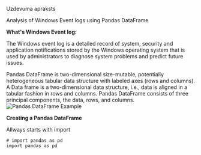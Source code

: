 Uzdevuma apraksts

Analysis of Windows Event logs using Pandas DataFrame

**What's Windows Event log:**

The Windows event log is a detailed record of system, security and application notifications stored by the Windows operating system that is used by administrators to diagnose system problems and predict future issues.


Pandas DataFrame is two-dimensional size-mutable, potentially heterogeneous tabular data structure with labeled axes (rows and columns). A Data frame is a two-dimensional data structure, i.e., data is aligned in a tabular fashion in rows and columns. Pandas DataFrame consists of three principal components, the data, rows, and columns. 
![Pandas DataFrame Example](https://media.geeksforgeeks.org/wp-content/uploads/finallpandas.png)


**Creating a Pandas DataFrame**

Allways starts with import

```
# import pandas as pd
import pandas as pd
```


